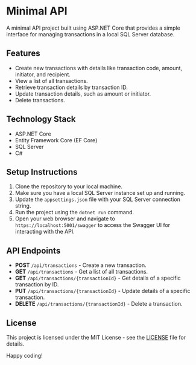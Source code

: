 # Minimal API
A minimal API project built using ASP.NET Core that provides a simple interface for managing transactions in a local SQL Server database.

## Features

- Create new transactions with details like transaction code, amount, initiator, and recipient.
- View a list of all transactions.
- Retrieve transaction details by transaction ID.
- Update transaction details, such as amount or initiator.
- Delete transactions.

## Technology Stack

- ASP.NET Core
- Entity Framework Core (EF Core)
- SQL Server
- C#

## Setup Instructions

1. Clone the repository to your local machine.
2. Make sure you have a local SQL Server instance set up and running.
3. Update the `appsettings.json` file with your SQL Server connection string.
4. Run the project using the `dotnet run` command.
5. Open your web browser and navigate to `https://localhost:5001/swagger` to access the Swagger UI for interacting with the API.

## API Endpoints

- **POST** `/api/transactions` - Create a new transaction.
- **GET** `/api/transactions` - Get a list of all transactions.
- **GET** `/api/transactions/{transactionId}` - Get details of a specific transaction by ID.
- **PUT** `/api/transactions/{transactionId}` - Update details of a specific transaction.
- **DELETE** `/api/transactions/{transactionId}` - Delete a transaction.

## License

This project is licensed under the MIT License - see the [LICENSE](LICENSE) file for details.

Happy coding!
